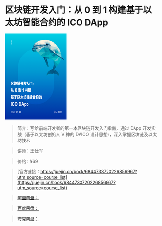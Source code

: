 # 区块链开发入门：从 0 到 1 构建基于以太坊智能合约的 ICO DApp

![img](../../assets/1636d772f3d23cf1~tplv-t2oaga2asx-no-mark_280_280_200_280.png)

> 简介：写给前端开发者的第一本区块链开发入门指南，通过 DApp 开发实战（基于以太坊创始人 V 神的 DAICO 设计思想），深入掌握区块链及以太坊技术

> 讲师：王仕军

> 价格：¥69

> [官方链接：https://juejin.cn/book/6844733720226856967?utm_source=course_list](https://juejin.cn/book/6844733720226856967?utm_source=course_list)

> [阿里网盘：]()

> [百度网盘：]()

> [夸克网盘：]()
